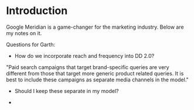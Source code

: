 # Introduction

Google Meridian is a game-changer for the marketing industry. Below are my notes on it.

Questions for Garth:

* How do we incorporate reach and frequency into DD 2.0? 

"Paid search campaigns that target brand-specific queries are very different from those that target more generic product related queries. It is best to include these campaigns as separate media channels in the model."

* Should I keep these separate in my model?

* 
